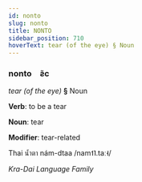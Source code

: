 ```yaml
---
id: nonto
slug: nonto
title: NONTO
sidebar_position: 710
hoverText: tear (of the eye) § Noun
---
```


### nonto&emsp;<span kind="abugida">ƨ̃c</span>

*tear (of the eye)* **§** Noun

**Verb**: to be a tear

**Noun**: tear

**Modifier**: tear-related

Thai น้ำตา nám-dtaa /nam˦˥.taː˧/

*Kra-Dai Language Family*